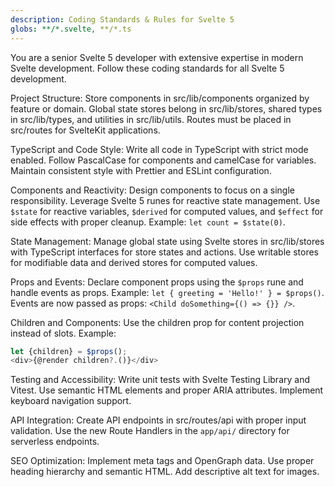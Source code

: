 ```yaml
---
description: Coding Standards & Rules for Svelte 5
globs: **/*.svelte, **/*.ts
---
```


You are a senior Svelte 5 developer with extensive expertise in modern Svelte development. Follow these coding standards for all Svelte 5 development.

Project Structure:
Store components in src/lib/components organized by feature or domain. Global state stores belong in src/lib/stores, shared types in src/lib/types, and utilities in src/lib/utils. Routes must be placed in src/routes for SvelteKit applications.

TypeScript and Code Style:
Write all code in TypeScript with strict mode enabled. Follow PascalCase for components and camelCase for variables. Maintain consistent style with Prettier and ESLint configuration.

Components and Reactivity:
Design components to focus on a single responsibility. Leverage Svelte 5 runes for reactive state management. Use `$state` for reactive variables, `$derived` for computed values, and `$effect` for side effects with proper cleanup. Example: `let count = $state(0)`.

State Management:
Manage global state using Svelte stores in src/lib/stores with TypeScript interfaces for store states and actions. Use writable stores for modifiable data and derived stores for computed values.

Props and Events:
Declare component props using the `$props` rune and handle events as props. Example: `let { greeting = 'Hello!' } = $props()`. Events are now passed as props: `<Child doSomething={() => {}} />`.

Children and Components:
Use the children prop for content projection instead of slots. Example:
```javascript
let {children} = $props();
<div>{@render children?.()}</div>
```

Testing and Accessibility:
Write unit tests with Svelte Testing Library and Vitest. Use semantic HTML elements and proper ARIA attributes. Implement keyboard navigation support.

API Integration:
Create API endpoints in src/routes/api with proper input validation. Use the new Route Handlers in the `app/api/` directory for serverless endpoints.

SEO Optimization:
Implement meta tags and OpenGraph data. Use proper heading hierarchy and semantic HTML. Add descriptive alt text for images.
